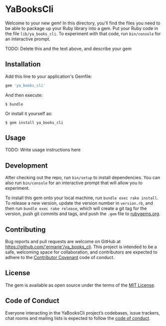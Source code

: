 # YaBooksCli

Welcome to your new gem! In this directory, you'll find the files you need to be able to package up your Ruby library into a gem. Put your Ruby code in the file `lib/ya_books_cli`. To experiment with that code, run `bin/console` for an interactive prompt.

TODO: Delete this and the text above, and describe your gem

## Installation

Add this line to your application's Gemfile:

```ruby
gem 'ya_books_cli'
```

And then execute:

    $ bundle

Or install it yourself as:

    $ gem install ya_books_cli

## Usage

TODO: Write usage instructions here

## Development

After checking out the repo, run `bin/setup` to install dependencies. You can also run `bin/console` for an interactive prompt that will allow you to experiment.

To install this gem onto your local machine, run `bundle exec rake install`. To release a new version, update the version number in `version.rb`, and then run `bundle exec rake release`, which will create a git tag for the version, push git commits and tags, and push the `.gem` file to [rubygems.org](https://rubygems.org).

## Contributing

Bug reports and pull requests are welcome on GitHub at https://github.com/'ermarie'/ya_books_cli. This project is intended to be a safe, welcoming space for collaboration, and contributors are expected to adhere to the [Contributor Covenant](http://contributor-covenant.org) code of conduct.

## License

The gem is available as open source under the terms of the [MIT License](https://opensource.org/licenses/MIT).

## Code of Conduct

Everyone interacting in the YaBooksCli project’s codebases, issue trackers, chat rooms and mailing lists is expected to follow the [code of conduct](https://github.com/'ermarie'/ya_books_cli/blob/master/CODE_OF_CONDUCT.md).
